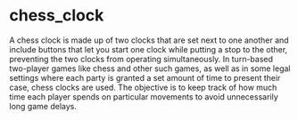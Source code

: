 # chess_clock
A chess clock is made up of two clocks that are set next to one another and include buttons that let you start one clock while putting a stop to the other, preventing the two clocks from operating simultaneously. In turn-based two-player games like chess and other such games, as well as in some legal settings where each party is granted a set amount of time to present their case, chess clocks are used. The objective is to keep track of how much time each player spends on particular movements to avoid unnecessarily long game delays.
